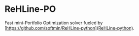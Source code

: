 # ReHLine-PO
Fast mini-Portfolio Optimization solver fueled by [https://github.com/softmin/ReHLine-python](ReHLine-python).